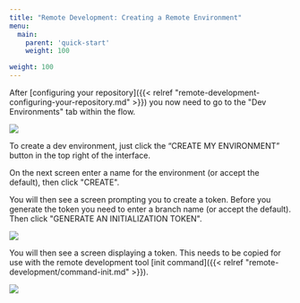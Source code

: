 ```yaml
---
title: "Remote Development: Creating a Remote Environment"
menu:
  main:
    parent: 'quick-start'
    weight: 100

weight: 100
---
```

After [configuring your repository]({{< relref "remote-development-configuring-your-repository.md" >}}) you now need to go to the "Dev Environments" tab within the flow.

![](/images/quick-start/flow-dev-environments-no-env.png)

To create a dev environment, just click the “CREATE MY ENVIRONMENT” button in the top right of the interface. 

On the next screen enter a name for the environment (or accept the default), then click "CREATE".

You will then see a screen prompting you to create a token. Before you generate the token you need to enter a branch name (or accept the default). Then click "GENERATE AN INITIALIZATION TOKEN".

![](/images/quick-start/flow-dev-environments-environment-no-token.png)

You will then see a screen displaying a token. This needs to be copied for use with the remote development tool [init command]({{< relref "remote-development/command-init.md" >}}).

![](/images/quick-start/flow-dev-environments-environment-not-started.png)